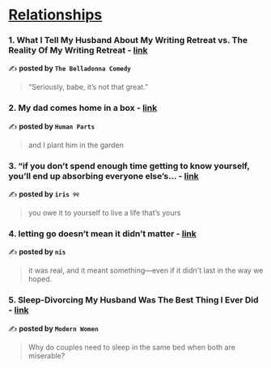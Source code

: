
<h1><a href=https://medium.com/tag/relationships/recommended target="_blank" rel="noopener noreferrer">Relationships</a></h1>
<h3>1. What I Tell My Husband About My Writing Retreat vs. The Reality Of My Writing Retreat - <a href="https://medium.com/thebelladonnacomedy/what-i-tell-my-husband-about-my-writing-retreat-vs-the-reality-of-my-writing-retreat-55c50de6414a" target="_blank" rel="noopener noreferrer">link</a></h3>

✍️ **posted by `The Belladonna Comedy`**

<blockquote>“Seriously, babe, it’s not that great.”</blockquote>

<h3>2. My dad comes home in a box - <a href="https://medium.com/human-parts/my-dad-comes-home-in-a-box-8f023e5709f9" target="_blank" rel="noopener noreferrer">link</a></h3>

✍️ **posted by `Human Parts`**

<blockquote>and I plant him in the garden</blockquote>

<h3>3. “if you don’t spend enough time getting to know yourself, you’ll end up absorbing everyone else’s… - <a href="https://medium.com/@fyoaeuriz/if-you-dont-spend-enough-time-getting-to-know-yourself-you-ll-end-up-absorbing-everyone-else-s-e52c3ff17df4" target="_blank" rel="noopener noreferrer">link</a></h3>

✍️ **posted by `iris ୨୧`**

<blockquote>you owe it to yourself to live a life that’s yours</blockquote>

<h3>4. letting go doesn’t mean it didn’t matter - <a href="https://medium.com/@hrjletters/letting-go-doesnt-mean-it-didn-t-matter-f429e499df8b" target="_blank" rel="noopener noreferrer">link</a></h3>

✍️ **posted by `nis`**

<blockquote>it was real, and it meant something—even if it didn't last in the way we hoped.</blockquote>

<h3>5. Sleep-Divorcing My Husband Was The Best Thing I Ever Did - <a href="https://medium.com/modern-women/sleep-divorcing-my-husband-was-the-best-thing-i-ever-did-9aac12e964c0" target="_blank" rel="noopener noreferrer">link</a></h3>

✍️ **posted by `Modern Women`**

<blockquote>Why do couples need to sleep in the same bed when both are miserable?</blockquote>

